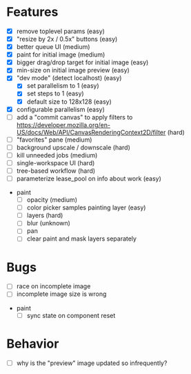 # Features
- [x] remove toplevel params (easy)
- [x] "resize by 2x / 0.5x" buttons (easy)
- [x] better queue UI (medium)
- [x] paint for initial image (medium)
- [x] bigger drag/drop target for initial image (easy)
- [x] min-size on initial image preview (easy)
- [x] "dev mode" (detect localhost) (easy)
  - [x] set parallelism to 1 (easy)
  - [x] set steps to 1 (easy)
  - [x] default size to 128x128 (easy)
- [x] configurable parallelism (easy)
- [ ] add a "commit canvas" to apply filters to
      https://developer.mozilla.org/en-US/docs/Web/API/CanvasRenderingContext2D/filter (hard)
- [ ] "favorites" pane (medium)
- [ ] background upscale / downscale (hard)
- [ ] kill unneeded jobs (medium)
- [ ] single-workspace UI (hard)
- [ ] tree-based workflow (hard)
- [ ] parameterize lease_pool on info about work (easy)
- paint
  - [ ] opacity (medium)
  - [ ] color picker samples painting layer (easy)
  - [ ] layers (hard)
  - [ ] blur (unknown)
  - [ ] pan
  - [ ] clear paint and mask layers separately

# Bugs
- [ ] race on incomplete image
- [ ] incomplete image size is wrong
- paint
  - [ ] sync state on component reset

# Behavior
- [ ] why is the "preview" image updated so infrequently?

